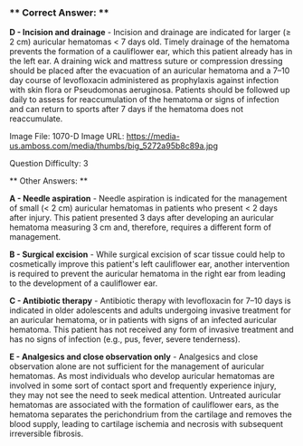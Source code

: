 ### ** Correct Answer: **

**D - Incision and drainage** - Incision and drainage are indicated for larger (≥ 2 cm) auricular hematomas < 7 days old. Timely drainage of the hematoma prevents the formation of a cauliflower ear, which this patient already has in the left ear. A draining wick and mattress suture or compression dressing should be placed after the evacuation of an auricular hematoma and a 7–10 day course of levofloxacin administered as prophylaxis against infection with skin flora or Pseudomonas aeruginosa. Patients should be followed up daily to assess for reaccumulation of the hematoma or signs of infection and can return to sports after 7 days if the hematoma does not reaccumulate.

Image File: 1070-D
Image URL: https://media-us.amboss.com/media/thumbs/big_5272a95b8c89a.jpg

Question Difficulty: 3

** Other Answers: **

**A - Needle aspiration** - Needle aspiration is indicated for the management of small (< 2 cm) auricular hematomas in patients who present < 2 days after injury. This patient presented 3 days after developing an auricular hematoma measuring 3 cm and, therefore, requires a different form of management.

**B - Surgical excision** - While surgical excision of scar tissue could help to cosmetically improve this patient's left cauliflower ear, another intervention is required to prevent the auricular hematoma in the right ear from leading to the development of a cauliflower ear.

**C - Antibiotic therapy** - Antibiotic therapy with levofloxacin for 7–10 days is indicated in older adolescents and adults undergoing invasive treatment for an auricular hematoma, or in patients with signs of an infected auricular hematoma. This patient has not received any form of invasive treatment and has no signs of infection (e.g., pus, fever, severe tenderness).

**E - Analgesics and close observation only** - Analgesics and close observation alone are not sufficient for the management of auricular hematomas. As most individuals who develop auricular hematomas are involved in some sort of contact sport and frequently experience injury, they may not see the need to seek medical attention. Untreated auricular hematomas are associated with the formation of cauliflower ears, as the hematoma separates the perichondrium from the cartilage and removes the blood supply, leading to cartilage ischemia and necrosis with subsequent irreversible fibrosis.

